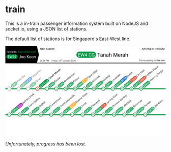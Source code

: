 # train
This is a in-train passenger information system built on NodeJS and socket.io, using a JSON list of stations.

The default list of stations is for Singapore's East-West line.

![Screenshot](screenshot.png)

_Unfortunately, progress has been lost._
